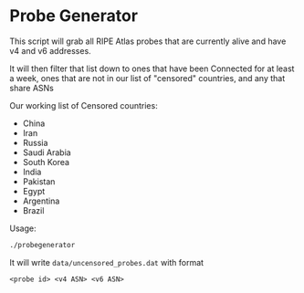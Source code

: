 # Probe Generator

This script will grab all RIPE Atlas probes that are currently alive and have v4
and v6 addresses.

It will then filter that list down to ones that have been Connected for at least
a week, ones that are not in our list of "censored" countries, and any that
share ASNs

Our working list of Censored countries:

* China
* Iran
* Russia
* Saudi Arabia
* South Korea
* India
* Pakistan
* Egypt
* Argentina
* Brazil

Usage:

```bash
./probegenerator
```
It will write `data/uncensored_probes.dat` with format

`<probe id> <v4 ASN> <v6 ASN>`